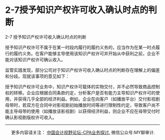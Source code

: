 ﻿2-7授予知识产权许可收入确认时点的判断
====================

  

2-7 授予知识产权许可收入确认时点的判断

授予知识产权许可不属于在某一时段内履行的履约义务的，应当作为在某一时点履行的履约义务。在客户能够主导使用该知识产权许可并开始从中获利之前，企业不能对该知识产权许可确认收入。

监管实践发现，部分公司对于知识产权许可收入确认时点的判断存在理解上的偏差和分歧。现就该事项的意见如下：

授予知识产权许可业务中，知识产权许可载体的实物交付，并不必然导致商品控制权的转移。企业应根据合同条款约定，分析客户是否有能力主导知识产权许可的使用，并获得几乎全部的经济利益。例如，企业在向客户（如播放平台）交付影视剧母带时，若双方在合同中对影视剧初始播放时间等进行限制性约定，导致客户尚不能主导母带的使用（如播放该影视剧）以获得经济利益，则企业不应在母带交付时确认影视剧版权许可收入。

* * *

     更多内容请关注： [中国会计视野论坛-CPA业务探讨.](https://bbs.esnai.com/thread-5354530-1-3.html) 微信公众号:MY聊审计.